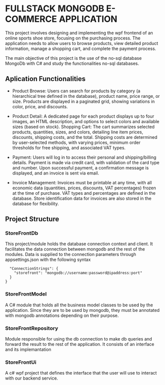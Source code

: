 # FULLSTACK MONGODB E-COMMERCE APPLICATION

This project involves designing and implementing the wpf frontend of an online sports shoe store, focusing on the purchasing process. 
The application needs to allow users to browse products,  view detailed product information, manage a shopping cart, and complete the payment process.

The main objective of this project is the use of the no-sql database MongoDb with C# and study the functionalities no-sql databases.

## Aplication Functionalities
- Product Browse: Users can search for products by category (a hierarchical tree defined in the database), product name, price range, or size. Products are displayed in a paginated grid, showing variations in color, price, and discounts.

- Product Detail: A dedicated page for each product displays up to four images, an HTML description, and options to select colors and available sizes (based on stock).
Shopping Cart: The cart summarizes selected products, quantities, sizes, and colors, detailing line item prices, discounts, shipping costs, and the total. Shipping costs are determined by user-selected methods, with varying prices, minimum order thresholds for free shipping, and associated VAT types.

- Payment: Users will log in to access their personal and shipping/billing details. Payment is made via credit card, with validation of the card type and number. Upon successful payment, a confirmation message is displayed, and an invoice is sent via email.

- Invoice Management: Invoices must be printable at any time, with all economic data (quantities, prices, discounts, VAT percentages) frozen at the time of purchase. VAT types and percentages are defined in the database. Store identification data for invoices are also stored in the database for flexibility.


## Project Structure

### StoreFrontDb
This project/module holds the database connection context and client. It facilitates the data connection between mongodb and the rest of the modules. Data is supplied to the connection parameters through appsettings.json
with the following syntax  
```{
  "ConnectionStrings": {
    "storefront": "mongodb://username:password@ipaddress:port"
  }
}
````

### StoreFrontModel
A C# module that holds all the business model classes to be used by the application. Since they are to be used by mongodb, they must be annotated with mongodb annotations depending on their purpose.

### StoreFrontRepository
Module responsible for using the db connection to make db queries and forward the result to the rest of the application. It consists of an interface and its implemantation

### StoreFrontUi
A c# wpf project that defines the interface that the user will use to interact with our backend service.
